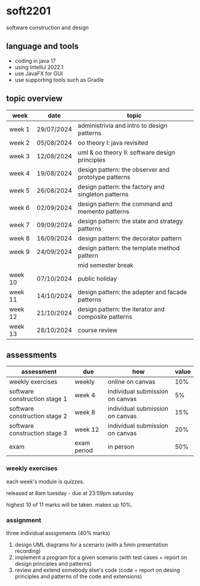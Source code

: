 # soft2201

software construction and design

## language and tools

- coding in java 17
- using IntelliJ 2022.1
- use JavaFX for GUI
- use supporting tools such as Gradle

## topic overview

| week    | date       | topic                                               |
| ------- | ---------- | --------------------------------------------------- |
| week 1  | 29/07/2024 | administrivia and intro to design patterns          |
| week 2  | 05/08/2024 | oo theory I: java revisited                         |
| week 3  | 12/08/2024 | uml & oo theory II: software design principles      |
| week 4  | 19/08/2024 | design pattern: the observer and prototype patterns |
| week 5  | 26/08/2024 | design pattern: the factory and singleton patterns  |
| week 6  | 02/09/2024 | design pattern: the command and memento patterns    |
| week 7  | 09/09/2024 | design pattern: the state and strategy patterns     |
| week 8  | 16/09/2024 | design pattern: the decorator pattern               |
| week 9  | 24/09/2024 | design pattern: the template method pattern         |
|         |            | mid semester break                                  |
| week 10 | 07/10/2024 | public holiday                                      |
| week 11 | 14/10/2024 | design pattern: the adapter and facade patterns     |
| week 12 | 21/10/2024 | design pattern: the iterator and composite patterns |
| week 13 | 28/10/2024 | course review                                       |

## assessments

| assessment                    | due         | how                             | value |
| ----------------------------- | ----------- | ------------------------------- | ----- |
| weekly exercises              | weekly      | online on canvas                | 10%   |
| software construction stage 1 | week 4      | individual submission on canvas | 5%    |
| software construction stage 2 | week 8      | individual submission on canvas | 15%   |
| software construction stage 3 | week 12     | individual submission on canvas | 20%   |
| exam                          | exam period | in person                       | 50%   |

### weekly exercises

each week's module is quizzes.

released at 8am tuesday - due at 23:59pm saturday

highest 10 of 11 marks will be taken. makes up 10%.

### assignment

three individual assignments (40% marks)

1. design UML diagrams for a scenario (with a 5min presentation recording)
2. implement a program for a given scenario (with test cases + report on design principles and patterns)
3. review and extend somebody else's code (code + report on desing principles and patterns of the code and extensions)
